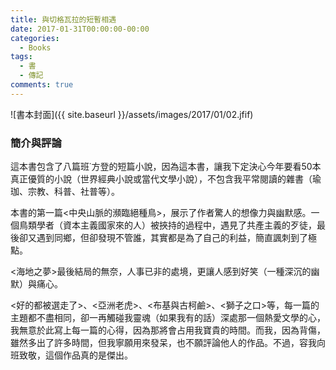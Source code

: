 ```yaml
---
title: 與切格瓦拉的短暫相遇
date: 2017-01-31T00:00:00-00:00
categories: 
  - Books
tags: 
  - 書
  - 傳記
comments: true
---
```


![書本封面]({{ site.baseurl }}/assets/images/2017/01/02.jfif)

### 簡介與評論

這本書包含了八篇班˙方登的短篇小說，因為這本書，讓我下定決心今年要看50本真正優質的小說（世界經典小說或當代文學小說），不包含我平常閱讀的雜書（瑜珈、宗教、科普、社普等）。

本書的第一篇<中央山脈的瀕臨絕種鳥>，展示了作者驚人的想像力與幽默感。一個鳥類學者（資本主義國家來的人）被挾持的過程中，遇見了共產主義的歹徒，最後卻又遇到同鄉，但卻發現不管誰，其實都是為了自己的利益，簡直諷刺到了極點。

<海地之夢>最後結局的無奈，人事已非的處境，更讓人感到好笑（一種深沉的幽默）與痛心。

<好的都被選走了>、<亞洲老虎>、<布基與古柯鹼>、<獅子之口>等，每一篇的主題都不盡相同，卻一再觸碰我靈魂（如果我有的話）深處那一個熱愛文學的心，我無意於此寫上每一篇的心得，因為那將會占用我寶貴的時間。而我，因為背傷，雖然多出了許多時間，但我寧願用來發呆，也不願評論他人的作品。不過，容我向班致敬，這個作品真的是傑出。
